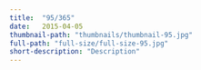 ```yaml
---
title:  "95/365"
date:   2015-04-05
thumbnail-path: "thumbnails/thumbnail-95.jpg"
full-path: "full-size/full-size-95.jpg"
short-description: "Description"
---
```

